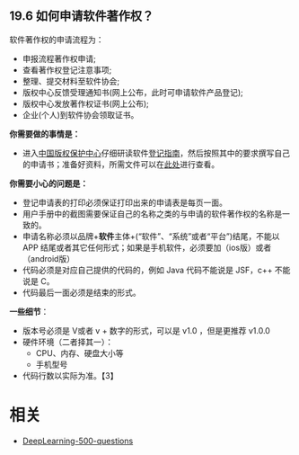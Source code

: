 

## 19.6 如何申请软件著作权？

软件著作权的申请流程为：

- 申报流程著作权申请;
- 查看著作权登记注意事项;
- 整理、提交材料至软件协会;
- 版权中心反馈受理通知书(网上公布，此时可申请软件产品登记);
- 版权中心发放著作权证书(网上公布);
- 企业(个人)到软件协会领取证书。

**你需要做的事情是：**

- 进入[中国版权保护中心](<http://www.ccopyright.com.cn/>)仔细研读软件[登记指南](<http://www.ccopyright.com.cn/index.php?optionid=1033>)，然后按照其中的要求撰写自己的申请书；准备好资料，所需文件可以在[此处](<http://www.ccopyright.com.cn/index.php?optionid=1080>)进行查看。

**你需要小心的问题是：**

- 登记申请表的打印必须保证打印出来的申请表是每页一面。
- 用户手册中的截图需要保证自己的名称之类的与申请的软件著作权的名称是一致的。
- 申请名称必须以品牌+**软件**主体+(“软件”、“系统”或者“平台”)结尾，不能以 APP 结尾或者其它任何形式；如果是手机软件，必须要加（ios版）或者（android版）
- 代码必须是对应自己提供的代码的，例如 Java 代码不能说是 JSF，c++ 不能说是 C。
- 代码最后一面必须是结束的形式。

**一些细节**：

- 版本号必须是 V或者 v + 数字的形式，可以是 v1.0 ，但是更推荐 v1.0.0
- 硬件环境（二者择其一）：
  - CPU、内存、硬盘大小等
  - 手机型号
- 代码行数以实际为准。【3】





# 相关

- [DeepLearning-500-questions](https://github.com/scutan90/DeepLearning-500-questions)
